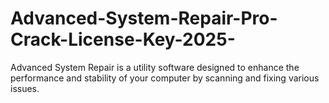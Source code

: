 # Advanced-System-Repair-Pro-Crack-License-Key-2025-
Advanced System Repair is a utility software designed to enhance the performance and stability of your computer by scanning and fixing various issues.
